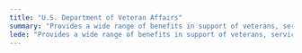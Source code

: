 ```yaml
---
title: "U.S. Department of Veteran Affairs"
summary: "Provides a wide range of benefits in support of veterans, service members and their families."
lede: "Provides a wide range of benefits in support of veterans, service members and their families."
---
```

